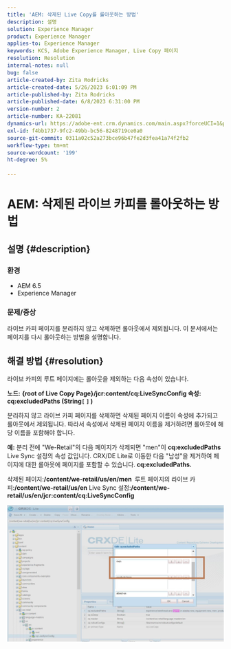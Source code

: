 ```yaml
---
title: 'AEM: 삭제된 Live Copy를 롤아웃하는 방법'
description: 설명
solution: Experience Manager
product: Experience Manager
applies-to: Experience Manager
keywords: KCS, Adobe Experience Manager, Live Copy 페이지
resolution: Resolution
internal-notes: null
bug: false
article-created-by: Zita Rodricks
article-created-date: 5/26/2023 6:01:09 PM
article-published-by: Zita Rodricks
article-published-date: 6/8/2023 6:31:00 PM
version-number: 2
article-number: KA-22081
dynamics-url: https://adobe-ent.crm.dynamics.com/main.aspx?forceUCI=1&pagetype=entityrecord&etn=knowledgearticle&id=26052845-effb-ed11-8849-6045bd0063aa
exl-id: f4bb1737-9fc2-49bb-bc56-8248719ce0a0
source-git-commit: 0311a02c52a273bce96b47fe2d3fea41a74f2fb2
workflow-type: tm+mt
source-wordcount: '199'
ht-degree: 5%

---
```


# AEM: 삭제된 라이브 카피를 롤아웃하는 방법

## 설명 {#description}


### <b>환경</b>

- AEM 6.5
- Experience Manager


### <b>문제/증상</b>

라이브 카피 페이지를 분리하지 않고 삭제하면 롤아웃에서 제외됩니다. 이 문서에서는 페이지를 다시 롤아웃하는 방법을 설명합니다.


## 해결 방법 {#resolution}


라이브 카피의 루트 페이지에는 롤아웃을 제외하는 다음 속성&#x200B;&#x200B;이 있습니다.

<b>노드:</b> <b>{root of Live Copy Page}/jcr:content/cq:LiveSyncConfig 속성: cq:excludedPaths (String`[` `]` )</b>

분리하지 않고 라이브 카피 페이지를 삭제하면 삭제된 페이지 이름이 속성에 추가되고 롤아웃에서 제외됩니다.
따라서 속성에서 삭제된 페이지 이름을 제거하려면 롤아웃에 해당 이름을 포함해야 합니다.

<b>예:</b>
분리 전에 &quot;We-Retail&quot;의 다음 페이지가 삭제되면 &quot;men&quot;이 <b>cq:excludedPaths </b>Live Sync 설정의 속성 값입니다.
CRX/DE Lite로 이동한 다음 &quot;남성&quot;을 제거하여 페이지에 대한 롤아웃에 페이지를 포함할 수 있습니다.<b> cq:excludedPaths.</b>

삭제된 페이지:<b>/content/we-retail/us/en/men </b>
루트 페이지의 라이브 카피:<b>/content/we-retail/us/en</b>
Live Sync 설정:<b>/content/we-retail/us/en/jcr:content/cq:LiveSyncConfig</b>

![](assets/a7eb936c-03f6-ed11-8848-6045bd006295.png)
